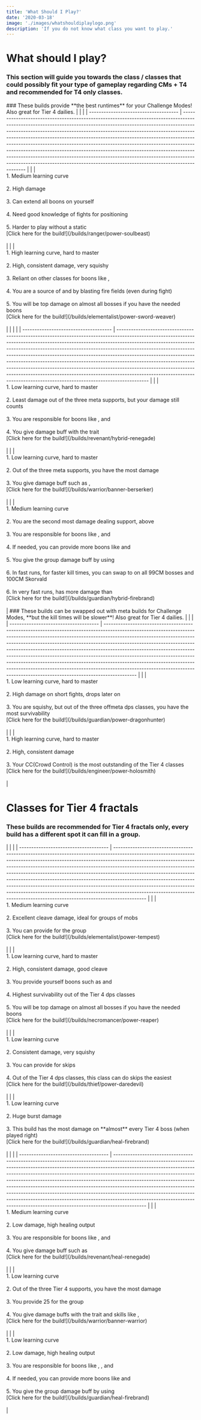 ```yaml
---
title: 'What Should I Play?'
date: '2020-03-18'
image: './images/whatshouldiplaylogo.png'
description: 'If you do not know what class you want to play.'
---
```

# What should I play?
### This section will guide you towards the class / classes that could possibly fit your type of gameplay regarding CMs + T4 and **recommended for T4 only** classes.

<Divider text="Meta builds"/>
### These builds provide **the best runtimes** for your Challenge Modes! Also great for Tier 4 dailies.
<Tabs outlined>
<Tab title="DPS roles">
| | |
| ------------------------------------- | ------------------------------------------------------------------------------------------------------------------------------------------------------------------------------------------------------------------------------------------------------------------------------------------------------------------------------------------------------------------------------------------------------------------------------------------------------------------------------------------------------------------------------------------------------------------------------------------------------------------------------------------------------------- |
| <Specialization name="Soulbeast"/> | <br/>1. Medium learning curve<br/><br/>2. High damage<br/><br/>3. Can extend all boons on yourself<br/><br/>4. Need good knowledge of fights for positioning<br/><br/>5. Harder to play without a static<br/>[Click here for the build!](/builds/ranger/power-soulbeast)<br/><br/>  |
| <Specialization name="Weaver"/> | <br/>1. High learning curve, hard to master<br/><br/>2. High, consistent damage, very squishy<br/><br/>3. Reliant on other classes for boons like <Boon name="Alacrity"/>, <Boon name="Quickness"/><br/><br/>4. You are a source of <Boon name="Might"/> and <Boon name="Fury"/> by blasting fire fields (even during fight)<br/><br/>5. You will be top damage on almost all bosses if you have the needed boons<br/>[Click here for the build!](/builds/elementalist/power-sword-weaver)<br/><br/>   |
</Tab>
<Tab title="Support roles">
| | |
| ------------------------------------- | ------------------------------------------------------------------------------------------------------------------------------------------------------------------------------------------------------------------------------------------------------------------------------------------------------------------------------------------------------------------------------------------------------------------------------------------------------------------------------------------------------------------------------------------------------------------------------------------------------------------------------------------------------------- |
| <Specialization name="renegade"/> | <br/>1. Low learning curve, hard to master<br/><br/>2. Least damage out of the three meta supports, but your damage still counts<br/><br/>3. You are responsible for boons like <Boon name="Alacrity"/>, <Boon name="Might"/> and <Boon name="Protection"/><br/><br/>4. You give damage buff with the trait <Trait id="1786"/><br/>[Click here for the build!](/builds/revenant/hybrid-renegade)<br/><br/>  |
| <Specialization name="berserker" text="Berserker"/> | <br/>1. Low learning curve, hard to master<br/><br/>2. Out of the three meta supports, you have the most damage<br/><br/>3. You give damage buff such as <Skill name="Banner of Strength"/>, <Skill name="Banner of Discipline"/><br/>[Click here for the build!](/builds/warrior/banner-berserker)<br/><br/>    |
| <Specialization name="firebrand"/> | <br/>1. Medium learning curve<br/><br/>2. You are the second most damage dealing support, above <Specialization name="Renegade"/><br/><br/>3. You are responsible for boons like <Boon name="quickness"/>, <Boon name="Aegis"/> and <Boon name="might"/><br/><br/>4. If needed, you can provide more boons like <Boon name="Resistance"/> and <Boon name="Stability"/><br/><br/>5. You give the group damage buff by using <Skill name="Bane Signet"/><br/><br/>6. In fast runs, for faster kill times, you can swap to <Specialization name="Dragonhunter"/> on all 99CM bosses and 100CM Skorvald<br/><br/>6. In very fast runs, <Specialization name="Guardian" text="Core Guardian"/> has more damage than <Specialization name="Dragonhunter"/><br/>[Click here for the build!](/builds/guardian/hybrid-firebrand)<br/><br/> |
</Tab>
</Tabs>

<Divider text="Offmeta builds"/>
### These builds can be swapped out with meta builds for Challenge Modes, **but the kill times will be slower**! Also great for Tier 4 dailies.
<Tabs outlined>
<Tab title="DPS roles">
| | |
| ------------------------------------- | ------------------------------------------------------------------------------------------------------------------------------------------------------------------------------------------------------------------------------------------------------------------------------------------------------------------------------------------------------------------------------------------------------------------------------------------------------------------------------------------------------------------------------------------------------------------------------------------------------------------------------------------------------------- |
| <Specialization name="Dragonhunter"/> | <br/>1. Low learning curve, hard to master<br/><br/>2. High damage on short fights, drops later on<br/><br/>3. You are squishy, but out of the three offmeta dps classes, you have the most survivability<br/>[Click here for the build!](/builds/guardian/power-dragonhunter)<br/><br/>   |
| <Specialization name="Holosmith" text="Power Holosmith"/> | <br/>1. High learning curve, hard to master<br/><br/>2. High, consistent damage<br/><br/>3. Your CC(Crowd Control) is the most outstanding of the Tier 4 classes<br/>[Click here for the build!](/builds/engineer/power-holosmith)<br/><br/>  |
</Tab>
</Tabs>


# Classes for Tier 4 fractals
### **These builds are recommended for Tier 4 fractals only**, every build has a different spot it can fill in a group.

<Divider text="Optional for tier 4"/>

<Tabs outlined>
<Tab title="DPS roles">
| | |
| ------------------------------------- | ------------------------------------------------------------------------------------------------------------------------------------------------------------------------------------------------------------------------------------------------------------------------------------------------------------------------------------------------------------------------------------------------------------------------------------------------------------------------------------------------------------------------------------------------------------------------------------------------------------------------------------------------------------- |
| <Specialization name="Tempest" text="Power Tempest"/> | <br/>1. Medium learning curve<br/><br/>2. Excellent cleave damage, ideal for groups of mobs<br/><br/>3. You can provide <Boon name="Might"/> for the group<br/>[Click here for the build!](/builds/elementalist/power-tempest)<br/><br/>   |
| <Specialization name="Reaper" text="Power Reaper"/> | <br/>1. Low learning curve, hard to master<br/><br/>2. High, consistent damage, good cleave<br/><br/>3. You provide yourself boons such as <Boon name="quickness"/> and <Boon name="Might"/><br/><br/>4. Highest survivability out of the Tier 4 dps classes<br/><br/>5. You will be top damage on almost all bosses if you have the needed boons<br/>[Click here for the build!](/builds/necromancer/power-reaper)<br/><br/>   |
| <Specialization name="Daredevil" text="Power Daredevil"/> | <br/>1. Low learning curve<br/><br/>2. Consistent damage, very squishy<br/><br/>3. You can provide <Effect name="Stealth"/> for skips<br/><br/>4. Out of the Tier 4 dps classes, this class can do skips the easiest<br/>[Click here for the build!](/builds/thief/power-daredevil)<br/><br/>   |
| <Specialization name="firebrand" text="Condi Firebrand"/> | <br/>1. Low learning curve<br/><br/>2. Huge burst damage<br/><br/>3. This build has the most damage on **almost** every Tier 4 boss (when played right)<br/>[Click here for the build!](/builds/guardian/heal-firebrand)<br/><br/>
</Tab>
<Tab title="Support roles">
| | |
| ------------------------------------- | ------------------------------------------------------------------------------------------------------------------------------------------------------------------------------------------------------------------------------------------------------------------------------------------------------------------------------------------------------------------------------------------------------------------------------------------------------------------------------------------------------------------------------------------------------------------------------------------------------------------------------------------------------------- |
| <Specialization name="renegade" text="Heal Renegade"/> | <br/>1. Medium learning curve<br/><br/>2. Low damage, high healing output<br/><br/>3. You are responsible for boons like <Boon name="Alacrity"/>, <Boon name="Might"/> and <Boon name="Protection"/><br/><br/>4. You give damage buff such as <Trait id="1786"/><br/>[Click here for the build!](/builds/revenant/heal-renegade)<br/><br/>  |
| <Specialization name="Warrior" text="Banner Warrior"/> | <br/>1. Low learning curve<br/><br/>2. Out of the three Tier 4 supports, you have the most damage<br/><br/>3. You provide 25 <Boon name="might"/> for the group<br/><br/>4. You give damage buffs with the trait <Trait name="Empower Allies"/> and skills like <Skill name="Banner of Strength"/>, <Skill name="Banner of Discipline"/><br/>[Click here for the build!](/builds/warrior/banner-warrior)<br/><br/>    |
| <Specialization name="firebrand" text="Heal Firebrand"/> | <br/>1. Low learning curve<br/><br/>2. Low damage, high healing output<br/><br/>3. You are responsible for boons like <Boon name="quickness"/>, <Boon name="Aegis"/>, <Boon name="Regeneration"/>  and <Boon name="might"/><br/><br/>4. If needed, you can provide more boons like <Boon name="Resistance"/> and <Boon name="Stability"/><br/><br/>5. You give the group damage buff by using <Skill name="Bane Signet"/><br/>[Click here for the build!](/builds/guardian/heal-firebrand)<br/><br/> |
</Tab>
</Tabs>

